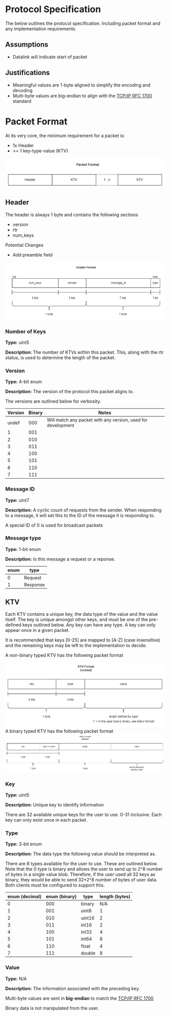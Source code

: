 # Protocol Specification
The below outlines the protocol specification. Including packet format and any implementation requirements.

## Assumptions
* Datalink will indicate start of packet

## Justifications
* Meaningful values are 1-byte aligned to simplify the encoding and decoding
* Multi-byte values are big-endian to align with the [TCP/IP RFC 1700](https://www.rfc-editor.org/rfc/rfc1700) standard

# Packet Format

At its very core, the minimum requirement for a packet is:
* 1x Header
* \>= 1 key-type-value (KTV)

<img src="docs/format.png">

## Header

The header is always 1 byte and contains the following sections
* version
* rtr
* num_keys

Potential Changes
* Add preamble field

<img src="docs/header_format.png">

### Number of Keys

**Type:** uint5

**Description:** The number of KTVs within this packet. This, along with the rtr status, is used to determine the length of the packet.

### Version
**Type:** 4-bit enum

**Description:** The version of the protocol this packet aligns to.

The versions are outlined below for verbosity.

| Version | Binary | Notes |
|---------|--------|-------|
| undef | 000 | Will match any packet with any version, used for development |
| 1 | 001 | 
| 2 | 010 |
| 3 | 011 |
| 4 | 100 |
| 5 | 101 |
| 6 | 110 |
| 7 | 111 |


### Message ID

**Type:** uint7

**Description:** A cyclic count of requests from the sender. When responding to a message, it will set this to the ID of the message it is responding to. 

A special ID of 0 is used for broadcast packets

### Message type

**Type:** 1-bit enum

**Description:** Is this message a request or a reponse. 

| enum  | type     | 
|-------|----------|
| 0     | Request  |
| 1     | Response |

## KTV

Each KTV contains a unique key, the data type of the value and the value itself. The key is unique amongst other keys, and must be one of the pre-defined keys outlined below. Any key can have any type. A key can only appear once in a given packet.

It is recommended that keys [0-25] are mapped to [A-Z] (case insensitive) and the remaining keys may be left to the implementation to decide.

A non-binary typed KTV has the following packet format

<img src="docs/ktv_format_normal.png">

</br>
A binary typed KTV has the following packet format

<img src="docs/ktv_format_binary.png">

### Key

**Type:** uint5

**Description:** Unique key to identify information

There are 32 available unique keys for the user to use. 0-31 inclusive. Each key can only exist once in each packet.

### Type

**Type:** 3-bit enum

**Description:** The data type the following value should be interpreted as.

There are 8 types available for the user to use. These are outlined below. Note that the 0 type is binary and allows the user to send up to 2^8 number of bytes in a single value blob. Therefore, if the user used all 32 keys as binary, they would be able to send 32*2^8 number of bytes of user data. Both clients must be configured to support this.

| enum  (decimal) | enum (binary) | type | length (bytes) |
|-------|------|-----------|-----|
| 0     | 000  | binary    | N/A |
| 1     | 001  | uint8     | 1   |
| 2     | 010  | uint16    | 2   |
| 3     | 011  | int16     | 2   |
| 4     | 100  | int32     | 4   |
| 5     | 101  | int64     | 8   |
| 6     | 110  | float     | 4   |
| 7     | 111  | double    | 8   |


### Value

**Type:** N/A

**Description:** The information associated with the preceding key.

Multi-byte values are sent in **big-endian** to match the [TCP/IP RFC 1700](https://www.rfc-editor.org/rfc/rfc1700)

Binary data is not manipulated from the user.